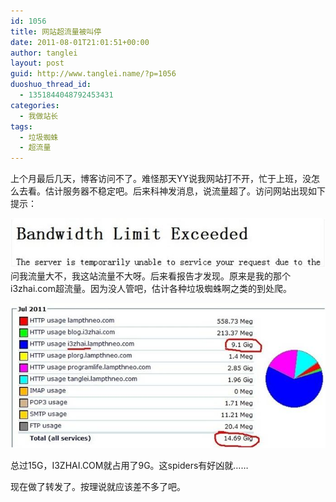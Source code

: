 ```yaml
---
id: 1056
title: 网站超流量被叫停
date: 2011-08-01T21:01:51+00:00
author: tanglei
layout: post
guid: http://www.tanglei.name/?p=1056
duoshuo_thread_id:
  - 1351844048792453431
categories:
  - 我做站长
tags:
  - 垃圾蜘蛛
  - 超流量
---
```

上个月最后几天，博客访问不了。难怪那天YY说我网站打不开，忙于上班，没怎么去看。估计服务器不稳定吧。后来科神发消息，说流量超了。访问网站出现如下提示： 

![](/wp-content/uploads/2011/08/080111_1301_1.jpg)问我流量大不，我这站流量不大呀。后来看报告才发现。原来是我的那个i3zhai.com超流量。因为没人管吧，估计各种垃圾蜘蛛啊之类的到处爬。
  

![](/wp-content/uploads/2011/08/080111_1301_2.jpg) 

总过15G，I3ZHAI.COM就占用了9G。这spiders有好凶就…… 

现在做了转发了。按理说就应该差不多了吧。
